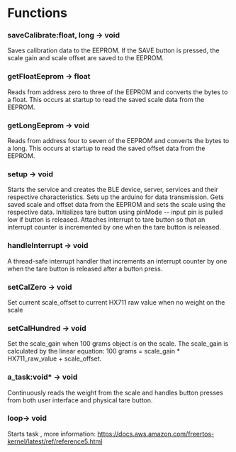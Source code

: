 # Functions

### saveCalibrate:float, long -> void

Saves calibration data to the EEPROM. If the SAVE button is pressed, the scale gain and scale offset
are saved to the EEPROM.  

### getFloatEeprom -> float

Reads from address zero to three of the EEPROM and converts the bytes to a float. This occurs at startup to 
read the saved scale data from the EEPROM.

### getLongEeprom -> void

Reads from address four to seven of the EEPROM and converts the bytes to a long. This occurs at startup to
read the saved offset data from the EEPROM.

### setup -> void

Starts the service and creates the BLE device, server, services and their respective characteristics.
Sets up the arduino for data transmission. Gets saved scale and offset data from the EEPROM and 
sets the scale using the respective data. Initializes tare button using pinMode -- input pin is pulled low if button is released. 
Attaches interrupt to tare button so that an interrupt counter is incremented by one when the tare button is released. 

### handleInterrupt -> void

A thread-safe interrupt handler that increments an interrupt counter by one when the tare button is released after a  button press.

### setCalZero -> void

Set current scale_offset to current HX711 raw value when no weight on the scale

### setCalHundred -> void

Set the scale_gain when 100 grams object is on the scale. The scale_gain is calculated by the linear equation:
100 grams = scale_gain * HX711_raw_value + scale_offset. 

### a_task:void* -> void

Continuously reads the weight from the scale and handles button presses from both user interface and physical tare button.

### loop-> void

Starts task , more information: 
https://docs.aws.amazon.com/freertos-kernel/latest/ref/reference5.html
